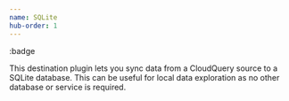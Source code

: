 ```yaml
---
name: SQLite
hub-order: 1
---
```



:badge

This destination plugin lets you sync data from a CloudQuery source to a SQLite database. This can be useful for local data exploration as no other database or service is required.
